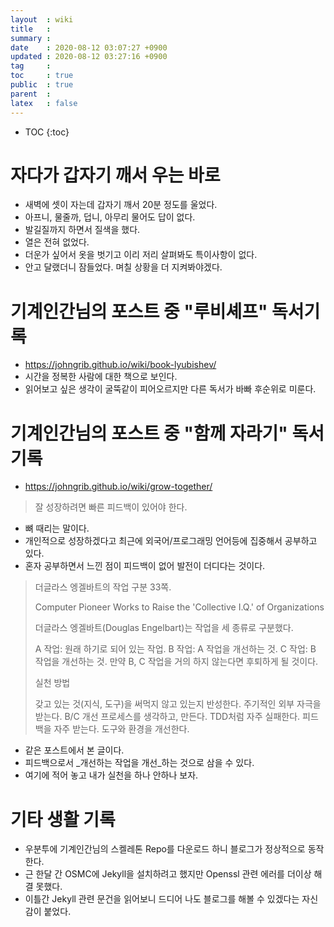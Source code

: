```yaml
---
layout  : wiki
title   : 
summary : 
date    : 2020-08-12 03:07:27 +0900
updated : 2020-08-12 03:27:16 +0900
tag     : 
toc     : true
public  : true
parent  : 
latex   : false
---
```

* TOC
{:toc}

# 자다가 갑자기 깨서 우는 바로
* 새벽에 셋이 자는데 갑자기 깨서 20분 정도를 울었다.
* 아프니, 물줄까, 덥니, 아무리 물어도 답이 없다.
* 발길질까지 하면서 질색을 했다.
* 열은 전혀 없었다.
* 더운가 싶어서 옷을 벗기고 이리 저리 살펴봐도 특이사항이 없다.
* 안고 달랬더니 잠들었다.  며칠 상황을 더 지켜봐야겠다.

# 기계인간님의 포스트 중 "루비셰프" 독서기록
* https://johngrib.github.io/wiki/book-lyubishev/
* 시간을 정복한 사람에 대한 책으로 보인다.
* 읽어보고 싶은 생각이 굴뚝같이 피어오르지만 다른 독서가 바빠 후순위로 미룬다.

# 기계인간님의 포스트 중 "함께 자라기" 독서기록
* https://johngrib.github.io/wiki/grow-together/
> 잘 성장하려면 빠른 피드백이 있어야 한다.
* 뼈 때리는 말이다.
* 개인적으로 성장하겠다고 최근에 외국어/프로그래밍 언어등에 집중해서 공부하고 있다.
* 혼자 공부하면서 느낀 점이 피드백이 없어 발전이 더디다는 것이다.

>더글라스 엥겔바트의 작업 구분
>33쪽.
>
>Computer Pioneer Works to Raise the 'Collective I.Q.' of Organizations
>
>더글라스 엥겔바트(Douglas Engelbart)는 작업을 세 종류로 구분했다.
>
>A 작업: 원래 하기로 되어 있는 작업.
>B 작업: A 작업을 개선하는 것.
>C 작업: B 작업을 개선하는 것.
>만약 B, C 작업을 거의 하지 않는다면 후퇴하게 될 것이다.
>
>실천 방법
>
>갖고 있는 것(지식, 도구)을 써먹지 않고 있는지 반성한다.
>주기적인 외부 자극을 받는다.
>B/C 개선 프로세스를 생각하고, 만든다.
>TDD처럼 자주 실패한다. 피드백을 자주 받는다.
>도구와 환경을 개선한다.

* 같은 포스트에서 본 글이다.
* 피드백으로서 _개선하는 작업을 개선_하는 것으로 삼을 수 있다.
* 여기에 적어 놓고 내가 실천을 하나 안하나 보자.

# 기타 생활 기록
* 우분투에 기계인간님의 스켈레톤 Repo를 다운로드 하니 블로그가 정상적으로 동작한다.
* 근 한달 간 OSMC에 Jekyll을 설치하려고 했지만 Openssl 관련 에러를 더이상 해결 못했다.
* 이틀간 Jekyll 관련 문건을 읽어보니 드디어 나도 블로그를 해볼 수 있겠다는 자신감이 붙었다.

